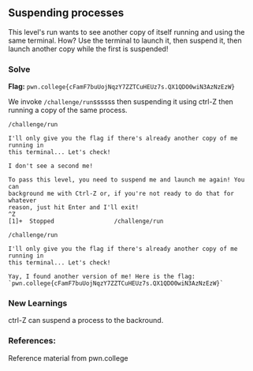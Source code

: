 ## Suspending processes
This level's run wants to see another copy of itself running and using the same terminal. How? Use the terminal to launch it, then suspend it, then launch another copy while the first is suspended!

### Solve
**Flag:**  `pwn.college{cFamF7buUojNqzY7ZZTCuHEUz7s.QX1QDO0wiN3AzNzEzW}`

We invoke `/challenge/run`ssssss then suspending it using ctrl-Z then running a copy of the same process.

```
/challenge/run

I'll only give you the flag if there's already another copy of me running in
this terminal... Let's check!

I don't see a second me!

To pass this level, you need to suspend me and launch me again! You can
background me with Ctrl-Z or, if you're not ready to do that for whatever
reason, just hit Enter and I'll exit!
^Z
[1]+  Stopped                 /challenge/run

/challenge/run

I'll only give you the flag if there's already another copy of me running in
this terminal... Let's check!

Yay, I found another version of me! Here is the flag:
`pwn.college{cFamF7buUojNqzY7ZZTCuHEUz7s.QX1QDO0wiN3AzNzEzW}`
```

### New Learnings
ctrl-Z can suspend a process to the backround.

### References:
Reference material from pwn.college
